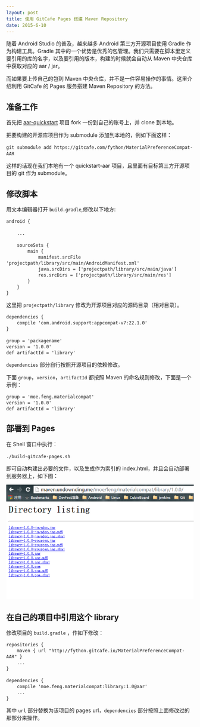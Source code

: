 ```yaml
---
layout: post
title: 使用 GitCafe Pages 搭建 Maven Repository
date: 2015-6-10
---
```


随着 Android Studio 的普及，越来越多 Android 第三方开源项目使用 Gradle 作为构建工具。Gradle 其中的一个优势是优秀的包管理。我们只需要在脚本里定义要引用的库的名字，以及要引用的版本，构建的时候就会自动从 Maven 中央仓库中获取对应的 aar / jar。

而如果要上传自己的包到 Maven 中央仓库，并不是一件容易操作的事情。这里介绍利用 GitCafe 的 Pages 服务搭建 Maven Repository 的方法。

## 准备工作 

首先把 [aar-quickstart](https://gitcafe.com/UnDownDing/aar-quickstart) 项目 fork 一份到自己的账号上，并 clone 到本地。

把要构建的开源库项目作为 submodule 添加到本地的，例如下面这样：

`git submodule add https://gitcafe.com/fython/MaterialPreferenceCompat-AAR`

这样的话现在我们本地有一个 quickstart-aar 项目，且里面有目标第三方开源项目的 git 作为 submodule。

## 修改脚本

用文本编辑器打开 `build.gradle`,修改以下地方:

```
android {

    ...

    sourceSets {
        main {
            manifest.srcFile 'projectpath/library/src/main/AndroidManifest.xml'
            java.srcDirs = ['projectpath/library/src/main/java']
            res.srcDirs = ['projectpath/library/src/main/res']
        }
    }
}
```

这里把 `projectpath/library` 修改为开源项目对应的源码目录（相对目录）。

```
dependencies {
    compile 'com.android.support:appcompat-v7:22.1.0'
}

group = 'packagename'
version = '1.0.0'
def artifactId = 'library'
```

`dependencies` 部分自行按照开源项目的依赖修改。

下面 `group`，`version`，`artifactId` 都按照 Maven 的命名规则修改，下面是一个示例：

```
group = 'moe.feng.materialcompat'
version = '1.0.0'
def artifactId = 'library'
```

## 部署到 Pages

在 Shell 窗口中执行：

`./build-gitcafe-pages.sh`

即可自动构建出必要的文件，以及生成作为索引的 index.html，并且会自动部署到服务器上，如下图：

![](/content/images/articles/maven-repo.png)


## 在自己的项目中引用这个 library

修改项目的 `build.gradle` ，作如下修改：

```
repositories {
    maven { url "http://fython.gitcafe.io/MaterialPreferenceCompat-AAR" }
    ...
}

dependencies {
    compile 'moe.feng.materialcompat:library:1.0@aar'
    ...
}
```

其中 `url` 部分替换为该项目的 pages url，`dependencies` 部分按照上面修改过的那部分来操作。

